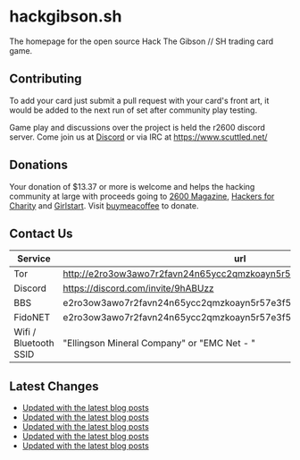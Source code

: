 # hackgibson.sh
The homepage for the open source Hack The Gibson // SH trading card game.


## Contributing

To add your card just submit a pull request with your card's front art, it would be added to the next run of set after community play testing.

Game play and discussions over the project is held the r2600 discord server. Come join us at [Discord](https://discord.com/invite/9hABUzz) or via IRC at https://www.scuttled.net/


## Donations

Your donation of $13.37 or more is welcome and helps the hacking community at large with proceeds going to [2600 Magazine](https://2600.com/), [Hackers for Charity](https://hackersforcharity.org) and [Girlstart](https://girlstart.org).  Visit [buymeacoffee](https://www.buymeacoffee.com/hackgibson.sh) to donate.


## Contact Us

Service | url
-|-
Tor | http://e2ro3ow3awo7r2favn24n65ycc2qmzkoayn5r57e3f56nvjwdcgg32ad.onion
Discord | https://discord.com/invite/9hABUzz
BBS | e2ro3ow3awo7r2favn24n65ycc2qmzkoayn5r57e3f56nvjwdcgg32ad.onion:23
FidoNET | e2ro3ow3awo7r2favn24n65ycc2qmzkoayn5r57e3f56nvjwdcgg32ad.onion:24554
Wifi / Bluetooth SSID | "Ellingson Mineral Company" or "EMC Net - <fidonet address>"

## Latest Changes
<!-- BLOG-POST-LIST:START -->
- [Updated with the latest blog posts](https://github.com/DFW2600/hackgibson.sh/commit/113e5a11f765eb90e999215daa3a9940cc2db90a)
- [Updated with the latest blog posts](https://github.com/DFW2600/hackgibson.sh/commit/24426de73a531ac4556246cf98a5f75af092eb03)
- [Updated with the latest blog posts](https://github.com/DFW2600/hackgibson.sh/commit/f2ce7026d07414fe420b3f178dc9de8146ac90ec)
- [Updated with the latest blog posts](https://github.com/DFW2600/hackgibson.sh/commit/6dbde0a8a5222ff8133b3d2096e48bb98722c5c5)
- [Updated with the latest blog posts](https://github.com/DFW2600/hackgibson.sh/commit/f8dac7b77e60aba09210b3d68092c2c63aaf6319)
<!-- BLOG-POST-LIST:END -->
